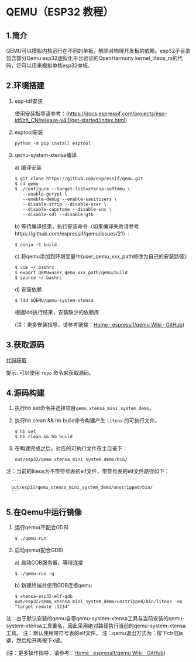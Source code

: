 # QEMU（ESP32 教程）

## 1.简介

QEMU可以模拟内核运行在不同的单板，解除对物理开发板的依赖。esp32子目录包含部分Qemu esp32虚拟化平台验证的OpenHarmony kernel\_liteos\_m的代码，它可以用来模拟单核esp32单板。

## 2.环境搭建

   1. esp-idf安装

      使用安装指导请参考：(https://docs.espressif.com/projects/esp-idf/zh_CN/release-v4.1/get-started/index.html)

   2. esptool安装

      ```shell
      python -m pip install esptool
      ```

   3. qemu-system-xtensa编译

      a) 编译安装

         ```shell
         $ git clone https://github.com/espressif/qemu.git
         $ cd qemu
         $ ./configure --target-list=xtensa-softmmu \
            --enable-gcrypt \
            --enable-debug --enable-sanitizers \
            --disable-strip --disable-user \
            --disable-capstone --disable-vnc \
            --disable-sdl --disable-gtk
         ```

      b) 等待编译结束，执行安装命令（如果编译失败请参考https://github.com/espressif/qemu/issues/21）:

         ```shell
         $ ninja -C build
         ```

      c) 将qemu添加到环境变量中(user_qemu_xxx_path修改为自己的安装路径):

         ```shell
         $ vim ~/.bashrc
         $ export QEMU=user_qemu_xxx_path/qemu/build
         $ source ~/.bashrc
         ```

      d) 安装依赖

         ```shell
         $ ldd $QEMU/qemu-system-xtensa
         ```

         根据ldd执行结果，安装缺少的依赖库

         (注：更多安装指导，请参考链接：[Home · espressif/qemu Wiki · GitHub](https://github.com/espressif/qemu/wiki#configure))

## 3.获取源码

[代码获取](https://gitee.com/openharmony/docs/blob/master/zh-cn/device-dev/get-code/sourcecode-acquire.md)

提示: 可以使用 `repo` 命令来获取源码。

## 4.源码构建

   1. 执行hb set命令并选择项目`qemu_xtensa_mini_system_demo`。

   2. 执行hb clean && hb build命令构建产生 `liteos` 的可执行文件。

      ```shell
      $ hb set
      $ hb clean && hb build
      ```

   3. 在构建完成之后，对应的可执行文件在主目录下：

      ```
      out/esp32/qemu_xtensa_mini_system_demo/bin/
      ```

   注：当前的liteos为不带符号表的elf文件，带符号表的elf文件路径如下：

      ```
      out/esp32/qemu_xtensa_mini_system_demo/unstripped/bin/
      ```

## 5.在Qemu中运行镜像

   1. 运行qemu(不配合GDB)

      ```shell
      $ ./qemu-run
      ```

   2. 启动qemu(配合GDB)

      a) 启动GDB服务器，等待连接

         ```shell
         $ ./qemu-run -g
         ```

      b) 新建终端并使用GDB连接qemu

         ```shell
         $ xtensa-esp32-elf-gdb out/esp32/qemu_xtensa_mini_system_demo/unstripped/bin/liteos -ex "target remote :1234"
         ```

   注：由于默认安装的qemu自带qemu-system-xtensa工具与当前安装的qemu-system-xtensa工具重名，因此采用绝对路径执行当前的qemu-system-xtensa工具。
   注：默认使用带符号表的elf文件。
   注：qemu退出方式为：按下ctrl加a键，然后松开再按下x键。

(注：更多操作指导，请参考：[Home · espressif/qemu Wiki · GitHub](https://github.com/espressif/qemu/wiki#configure))

